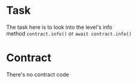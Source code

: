 # Task

The task here is to look into the level's info method `contract.info()` or `await contract.info()`

# Contract

There's no contract code
